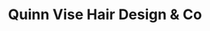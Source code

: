 ---
title: "Quinn Vise Hair Design & Co"
url: /holland/quinn-vise-hair-design-und-co/
shop: Friseur
---